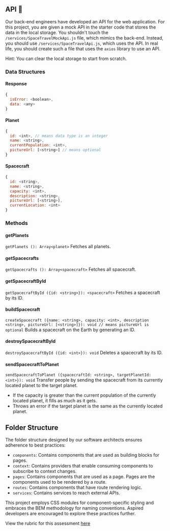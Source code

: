 ## API 🔌

Our back-end engineers have developed an API for the web application. For this project, you are given a mock API in the starter code that stores the data in the local storage. You shouldn't touch the `/services/SpaceTravelMockApi.js` file, which mimics the back-end. Instead, you should use `/services/SpaceTravelApi.js`, which uses the API. In real life, you should create such a file that uses the `axios` library to use an API.

Hint: You can clear the local storage to start from scratch.

### Data Structures

#### Response

```JavaScript
{
  isError: <boolean>,
  data: <any>
}
```

#### Planet

```JavaScript
{
  id: <int>, // means data type is an integer
  name: <string>,
  currentPopulation: <int>,
  pictureUrl: [<string>] // means optional
}
```

#### Spacecraft

```JavaScript
{
  id: <string>,
  name: <string>,
  capacity: <int>,
  description: <string>,
  pictureUrl: [<string>],
  currentLocation: <int>
}
```

### Methods

#### getPlanets

`getPlanets (): Array<planet>`
Fetches all planets.

#### getSpacecrafts

`getSpacecrafts (): Array<spacecraft>`
Fetches all spacecraft.

#### getSpacecraftById

`getSpacecraftById ({id: <string>}): <spacecraft>`
Fetches a spacecraft by its ID.

#### buildSpacecraft

`createSpacecraft ({name: <string>, capacity: <int>, description <string>, pictureUrl: [<string>]}): void // means pictureUrl is optional`
Builds a spacecraft on the Earth by generating an ID.

#### destroySpacecraftById

`destroySpacecraftById ({id: <int>}): void`
Deletes a spacecraft by its ID.

#### sendSpacecraftToPlanet

`sendSpacecraftToPlanet ({spacecraftId: <string>, targetPlanetId: <int>}): void`
Transfer people by sending the spacecraft from its currently located planet to the target planet.

- If the capacity is greater than the current population of the currently located planet, it fills as much as it gets.
- Throws an error if the target planet is the same as the currently located planet.

## Folder Structure

The folder structure designed by our software architects ensures adherence to best practices:

- `components`: Contains components that are used as building blocks for pages.
- `context`: Contains providers that enable consuming components to subscribe to context changes.
- `pages`: Contains components that are used as a page. Pages are the components used to be rendered by a route.
- `routes`: Contains components that have route rendering logic.
- `services`: Contains services to reach external APIs.

This project employs CSS modules for component-specific styling and embraces the BEM methodology for naming conventions. Aspired developers are encouraged to explore these practices further.

View the rubric for this assessment [here](https://storage.googleapis.com/hatchways.appspot.com/employers/springboard/student_rubrics/Space%20Travel%20Rubric.pdf)
